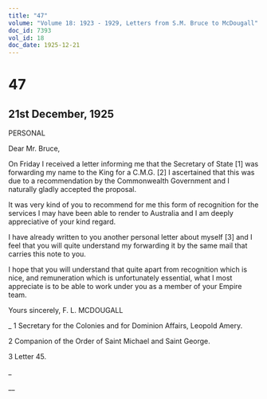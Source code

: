 ```yaml
---
title: "47"
volume: "Volume 18: 1923 - 1929, Letters from S.M. Bruce to McDougall"
doc_id: 7393
vol_id: 18
doc_date: 1925-12-21
---
```


# 47

## 21st December, 1925

PERSONAL

Dear Mr. Bruce,

On Friday I received a letter informing me that the Secretary of State [1] was forwarding my name to the King for a C.M.G. [2] I ascertained that this was due to a recommendation by the Commonwealth Government and I naturally gladly accepted the proposal.

It was very kind of you to recommend for me this form of recognition for the services I may have been able to render to Australia and I am deeply appreciative of your kind regard.

I have already written to you another personal letter about myself [3] and I feel that you will quite understand my forwarding it by the same mail that carries this note to you.

I hope that you will understand that quite apart from recognition which is nice, and remuneration which is unfortunately essential, what I most appreciate is to be able to work under you as a member of your Empire team.

Yours sincerely, F. L. MCDOUGALL 

_ 1 Secretary for the Colonies and for Dominion Affairs, Leopold Amery.

2 Companion of the Order of Saint Michael and Saint George.

3 Letter 45.

_

__
